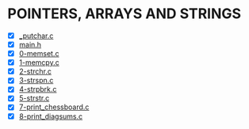 # POINTERS, ARRAYS AND STRINGS

- [X] [_putchar.c](_putchar.c)
- [X] [main.h](main.h)
- [X] [0-memset.c](0-memset.c)
- [X] [1-memcpy.c](1-memcpy.c)
- [X] [2-strchr.c](2-strchr.c)
- [X] [3-strspn.c](3-strspn.c)
- [X] [4-strpbrk.c](4-strpbrk.c)
- [X] [5-strstr.c](5-strstr.c)
- [X] [7-print_chessboard.c](7-print_chessboard.c)
- [X] [8-print_diagsums.c](8-print_diagsums.c)
